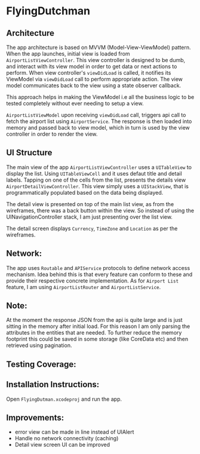 # FlyingDutchman

## Architecture
The app architecture is based on MVVM (Model-View-ViewModel) pattern. 
When the app launches, initial view is loaded from `AirportListViewController`. This view controller is designed to be dumb, and interact with its view model in order to get data or next actions to perform. When view controller's `viewDidLoad` is called, it notifies its ViewModel via `viewDidLoad` call to perform appropriate action. The view model communicates back to the view using a state observer callback. 

This approach helps in making the ViewModel i.e all the business logic to be tested completely without ever needing to setup a view. 

`AirportListViewModel` upon receiving `viewDidLoad` call, triggers api call to fetch the airport list using `AirportService`. The response is then loaded into memory and passed back to view model, which in turn is used by the view controller in order to render the view. 

## UI Structure
The main view of the app `AirportListViewController` uses a `UITableView` to display the list. Using `UITableViewCell` and it uses defaut title and detail labels.
Tapping on one of the cells from the list, presents the details view `AirportDetailViewController`. This view simply uses a `UIStackView`, that is programmatically populated based on the data being displayed. 

The detail view is presented on top of the main list view, as from the wireframes, there was a back button within the view. So instead of using the UINavigationController stack, I am just presenting over the list view. 

The detail screen displays `Currency`, `TimeZone` and  `Location` as per the wireframes. 

## Network:
The app uses `Routable` and `APIService` protocols to define network access mechanism. 
Idea behind this is that every feature can conform to these and provide their respective concrete implementation. 
As for `Airport List` feature, I am using `AirportListRouter` and `AirportListService`. 

## Note: 
At the moment the response JSON from the api is quite large and is just sitting in the memory after initial load. For this reason I am only parsing the attributes in the entities that are needed. To further reduce the memory footprint this could be saved in some storage (like CoreData  etc) and then retrieved using pagination. 

## Testing Coverage:


## Installation Instructions:
Open `FlyingDutman.xcodeproj` and run the app.

## Improvements:
- error view can be made in line instead of UIAlert
- Handle no network connectivity (caching)
- Detail view screen UI can be improved
